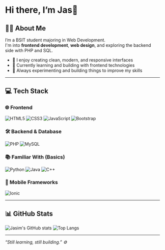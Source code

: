 # Hi there, I’m Jas👋

## 🧑‍💻 About Me

I’m a BSIT student majoring in Web Development.  
I'm into **frontend development**, **web design**, and exploring the backend side with PHP and SQL.

- 🎨 I enjoy creating clean, modern, and responsive interfaces  
- 🔧 Currently learning and building with frontend technologies
- 🧠 Always experimenting and building things to improve my skills  

---

## 💻 Tech Stack

### 🌐 Frontend
![HTML5](https://img.shields.io/badge/HTML5-E34F26?style=for-the-badge&logo=html5&logoColor=white)
![CSS3](https://img.shields.io/badge/CSS3-1572B6?style=for-the-badge&logo=css3&logoColor=white)
![JavaScript](https://img.shields.io/badge/JavaScript-F7DF1E?style=for-the-badge&logo=javascript&logoColor=black)
![Bootstrap](https://img.shields.io/badge/Bootstrap-7952B3?style=for-the-badge&logo=bootstrap&logoColor=white)

### 🛠️ Backend & Database
![PHP](https://img.shields.io/badge/PHP-777BB4?style=for-the-badge&logo=php&logoColor=white)
![MySQL](https://img.shields.io/badge/MySQL-4479A1?style=for-the-badge&logo=mysql&logoColor=white)

### 📚 Familiar With (Basics)
![Python](https://img.shields.io/badge/Python-3776AB?style=for-the-badge&logo=python&logoColor=white)
![Java](https://img.shields.io/badge/Java-007396?style=for-the-badge&logo=java&logoColor=white)
![C++](https://img.shields.io/badge/C++-00599C?style=for-the-badge&logo=cplusplus&logoColor=white)

### 📱 Mobile Frameworks
![Ionic](https://img.shields.io/badge/Ionic-3880FF?style=for-the-badge&logo=ionic&logoColor=white)

---

## 📊 GitHub Stats

![Jasim's GitHub stats](https://github-readme-stats.vercel.app/api?username=jasimjamel&show_icons=true&theme=github_dark)
![Top Langs](https://github-readme-stats.vercel.app/api/top-langs/?username=jasimjamel&layout=compact&theme=github_dark)

---

_“Still learning, still building.” ⚙️_





